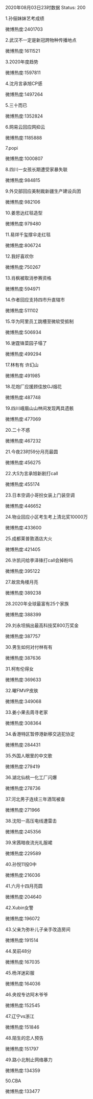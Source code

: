 2020年08月03日23时数据
Status: 200

1.孙俪妹妹艺考成绩

微博热度:2401703

2.武汉不一定是新冠跨物种传播地点

微博热度:1611521

3.2020年度趋势

微博热度:1597811

4.沈月言承旭CP感

微博热度:1497264

5.三十而已

微博热度:1352824

6.网易云回应网抑云

微博热度:1185888

7.popi

微博热度:1000807

8.四川一女孩长期遭受家暴失联

微博热度:984815

9.外交部回应美制裁新疆生产建设兵团

微博热度:982106

10.姜思达红毯造型

微博热度:979480

11.易烊千玺撑伞走红毯

微博热度:806724

12.我好喜欢你

微博热度:750267

13.肖枫被取消参赛资格

微博热度:594971

14.作者回应支持四市升直辖市

微博热度:511102

15.华为阿里员工跳槽至微软受抵制

微博热度:506934

16.谢霆锋菜园子塌了

微博热度:499294

17.林有有 许幻山

微博热度:491985

18.花炮厂应援顾佳放GJ烟花

微博热度:487748

19.四川峨眉山山林间发现两具遗骸

微博热度:477069

20.二十不惑

微博热度:467232

21.今夜23时59分月亮最圆

微博热度:456275

22.大S为言承旭新剧打call

微博热度:455174

23.日本空调小哥扮女装上门装空调

微博热度:446652

24.物业回应小区考生考上清北奖10000万

微博热度:433600

25.成都莱普敦酒店大火

微博热度:421405

26.许凯问给李泽锋打call会掉粉吗

微博热度:395122

27.故宫角楼月亮

微博热度:389238

28.2020年全球最富有25个家族

微博热度:388399

29.刘永坦捐出最高科技奖800万奖金

微博热度:387757

30.男生如何对付林有有

微博热度:387636

31.柯有伦得女

微博热度:369633

32.曜FMVP皮肤

微博热度:349068

33.姜小果去周寻老家

微博热度:308364

34.香港特区暂停港新移交逃犯协定

微博热度:284431

35.外国人眼里的中文歌

微博热度:279419

36.湖北仙桃一化工厂闪爆

微博热度:278736

37.河北男子连续三年酒驾被查

微博热度:271966

38.沈阳一高压电线遭雷击

微博热度:245356

39.宋茜暗夜流光礼服裙

微博热度:229589

40.孙悦11投0中

微博热度:216036

41.六月十四月亮圆

微博热度:204640

42.Xubin女警

微博热度:196072

43.父亲为弥补儿子亲手改造房间

微博热度:191514

44.吴前48分

微博热度:167035

45.杨洋迷彩服

微博热度:164036

46.央视专访阿木爷爷

微博热度:152545

47.辽宁vs浙江

微博热度:151846

48.陌生的恋人预告

微博热度:151797

49.路小北制止网络暴力

微博热度:134359

50.CBA

微博热度:133477

